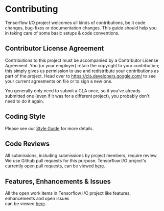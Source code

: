 # Contributing

Tensorflow I/O project welcomes all kinds of contributions, be it code changes, bug-fixes or documentation changes.
This guide should help you in taking care of some basic setups & code conventions.

## Contributor License Agreement

Contributions to this project must be accompanied by a Contributor License
Agreement. You (or your employer) retain the copyright to your contribution;
this simply gives us permission to use and redistribute your contributions as
part of the project. Head over to https://cla.developers.google.com/ to see
your current agreements on file or to sign a new one.

You generally only need to submit a CLA once, so if you've already submitted one
(even if it was for a different project), you probably don't need to do it
again.

## Coding Style

Please see our [Style Guide](STYLE_GUIDE.md) for more details.

## Code Reviews

All submissions, including submissions by project members, require review. We
use Github pull requests for this purpose.
Tensorflow I/O project's currently open pull requests, 
can be viewed [here](https://github.com/tensorflow/io/pulls).

## Features, Enhancements & Issues

All the open work items in Tensorflow I/O project like features, enhancements and open issues  
can be viewed [here](https://github.com/tensorflow/io/issues). 
